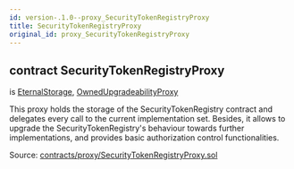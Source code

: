 ```yaml
---
id: version-.1.0--proxy_SecurityTokenRegistryProxy
title: SecurityTokenRegistryProxy
original_id: proxy_SecurityTokenRegistryProxy
---
```


<div class="contract-doc"><div class="contract"><h2 class="contract-header"><span class="contract-kind">contract</span> SecurityTokenRegistryProxy</h2><p class="base-contracts"><span>is</span> <a href="storage_EternalStorage.html">EternalStorage</a><span>, </span><a href="proxy_OwnedUpgradeabilityProxy.html">OwnedUpgradeabilityProxy</a></p><p class="description">This proxy holds the storage of the SecurityTokenRegistry contract and delegates every call to the current implementation set. Besides, it allows to upgrade the SecurityTokenRegistry&#x27;s behaviour towards further implementations, and provides basic authorization control functionalities.</p><div class="source">Source: <a href="https://github.com/PolymathNetwork/polymath-core/blob/v2.0.0/contracts/proxy/SecurityTokenRegistryProxy.sol" target="_blank">contracts/proxy/SecurityTokenRegistryProxy.sol</a></div></div></div>
